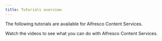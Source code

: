 ```yaml
---
title: Tutorials overview
---
```

The following tutorials are available for Alfresco Content Services.

Watch the videos to see what you can do with Alfresco Content Services.
